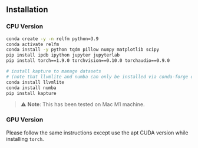 ## Installation

### CPU Version

```bash
conda create -y -n relfm python=3.9
conda activate relfm
conda install -y python tqdm pillow numpy matplotlib scipy
pip install ipdb ipython jupyter jupyterlab
pip install torch==1.9.0 torchvision==0.10.0 torchaudio==0.9.0

# install kapture to manage datasets
# (note that llvmlite and numba can only be installed via conda-forge on mac M1)
conda install llvmlite
conda install numba
pip install kapture
```

> :warning: **Note**: This has been tested on Mac M1 machine.

### GPU Version

Please follow the same instructions except use the apt CUDA version while installing `torch`.


